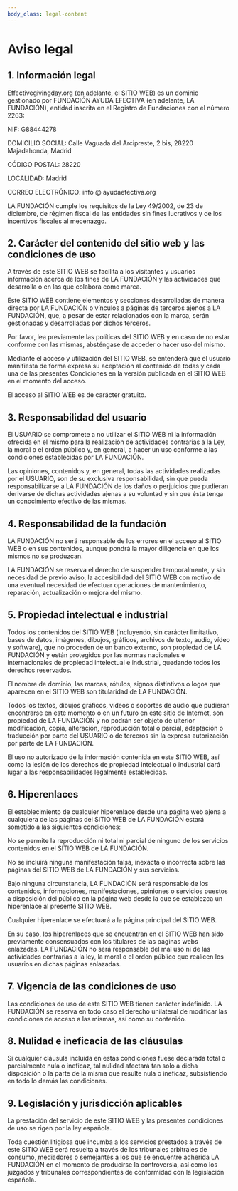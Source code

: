 ```yaml
---
body_class: legal-content
---
```


# Aviso legal

## 1. Información legal

Effectivegivingday.org (en adelante, el SITIO WEB) es un dominio gestionado por FUNDACIÓN AYUDA EFECTIVA (en adelante, LA FUNDACIÓN), entidad inscrita en el Registro de Fundaciones con el número 2263:

NIF: G88444278

DOMICILIO SOCIAL: Calle Vaguada del Arcipreste, 2 bis, 28220 Majadahonda, Madrid

CÓDIGO POSTAL: 28220

LOCALIDAD: Madrid

CORREO ELECTRÓNICO: info @ ayudaefectiva.org

LA FUNDACIÓN cumple los requisitos de la Ley 49/2002, de 23 de diciembre, de régimen fiscal de las entidades sin fines lucrativos y de los incentivos fiscales al mecenazgo.

## 2. Carácter del contenido del sitio web y las condiciones de uso

A través de este SITIO WEB se facilita a los visitantes y usuarios información acerca de los fines de LA FUNDACIÓN y las actividades que desarrolla o en las que colabora como marca.

Este SITIO WEB contiene elementos y secciones desarrolladas de manera directa por LA FUNDACIÓN o vínculos a páginas de terceros ajenos a LA FUNDACIÓN, que, a pesar de estar relacionados con la marca, serán gestionadas y desarrolladas por dichos terceros.

Por favor, lea previamente las políticas del SITIO WEB y en caso de no estar conforme con las mismas, absténgase de acceder o hacer uso del mismo.

Mediante el acceso y utilización del SITIO WEB, se entenderá que el usuario manifiesta de forma expresa su aceptación al contenido de todas y cada una de las presentes Condiciones en la versión publicada en el SITIO WEB en el momento del acceso.

El acceso al SITIO WEB es de carácter gratuito.

## 3. Responsabilidad del usuario

El USUARIO se compromete a no utilizar el SITIO WEB ni la información ofrecida en el mismo para la realización de actividades contrarias a la Ley, la moral o el orden público y, en general, a hacer un uso conforme a las condiciones establecidas por LA FUNDACIÓN.

Las opiniones, contenidos y, en general, todas las actividades realizadas por el USUARIO, son de su exclusiva responsabilidad, sin que pueda responsabilizarse a LA FUNDACIÓN de los daños o perjuicios que pudieran derivarse de dichas actividades ajenas a su voluntad y sin que ésta tenga un conocimiento efectivo de las mismas.

## 4. Responsabilidad de la fundación

LA FUNDACIÓN no será responsable de los errores en el acceso al SITIO WEB o en sus contenidos, aunque pondrá la mayor diligencia en que los mismos no se produzcan.

LA FUNDACIÓN se reserva el derecho de suspender temporalmente, y sin necesidad de previo aviso, la accesibilidad del SITIO WEB con motivo de una eventual necesidad de efectuar operaciones de mantenimiento, reparación, actualización o mejora del mismo.

## 5. Propiedad intelectual e industrial

Todos los contenidos del SITIO WEB (incluyendo, sin carácter limitativo, bases de datos, imágenes, dibujos, gráficos, archivos de texto, audio, vídeo y software), que no proceden de un banco externo, son propiedad de LA FUNDACIÓN y están protegidos por las normas nacionales e internacionales de propiedad intelectual e industrial, quedando todos los derechos reservados. 

El nombre de dominio, las marcas, rótulos, signos distintivos o logos que aparecen en el SITIO WEB son titularidad de LA FUNDACIÓN.

Todos los textos, dibujos gráficos, vídeos o soportes de audio que pudieran encontrarse en este momento o en un futuro en este sitio de Internet, son propiedad de LA FUNDACIÓN y no podrán ser objeto de ulterior modificación, copia, alteración, reproducción total o parcial, adaptación o traducción por parte del USUARIO o de terceros sin la expresa autorización por parte de LA FUNDACIÓN.

El uso no autorizado de la información contenida en este SITIO WEB, así como la lesión de los derechos de propiedad intelectual o industrial dará lugar a las responsabilidades legalmente establecidas.

## 6. Hiperenlaces

El establecimiento de cualquier hiperenlace desde una página web ajena a cualquiera de las páginas del SITIO WEB de LA FUNDACIÓN estará sometido a las siguientes condiciones:

No se permite la reproducción ni total ni parcial de ninguno de los servicios contenidos en el SITIO WEB de LA FUNDACIÓN.

No se incluirá ninguna manifestación falsa, inexacta o incorrecta sobre las páginas del SITIO WEB de LA FUNDACIÓN y sus servicios.

Bajo ninguna circunstancia, LA FUNDACIÓN será responsable de los contenidos, informaciones, manifestaciones, opiniones o servicios puestos a disposición del público en la página web desde la que se establezca un hiperenlace al presente SITIO WEB.

Cualquier hiperenlace se efectuará a la página principal del SITIO WEB.

En su caso, los hiperenlaces que se encuentran en el SITIO WEB han sido previamente consensuados con los titulares de las páginas webs enlazadas. LA FUNDACIÓN no será responsable del mal uso ni de las actividades contrarias a la ley, la moral o el orden público que realicen los usuarios en dichas páginas enlazadas.

## 7. Vigencia de las condiciones de uso

Las condiciones de uso de este SITIO WEB tienen carácter indefinido. LA FUNDACIÓN se reserva en todo caso el derecho unilateral de modificar las condiciones de acceso a las mismas, así como su contenido.

## 8. Nulidad e ineficacia de las cláusulas

Si cualquier cláusula incluida en estas condiciones fuese declarada total o parcialmente nula o ineficaz, tal nulidad afectará tan solo a dicha disposición o la parte de la misma que resulte nula o ineficaz, subsistiendo en todo lo demás las condiciones.

## 9. Legislación y jurisdicción aplicables

La prestación del servicio de este SITIO WEB y las presentes condiciones de uso se rigen por la ley española.

Toda cuestión litigiosa que incumba a los servicios prestados a través de este SITIO WEB será resuelta a través de los tribunales arbitrales de consumo, mediadores o semejantes a los que se encuentre adherida LA FUNDACIÓN en el momento de producirse la controversia, así como los juzgados y tribunales correspondientes de conformidad con la legislación española.
